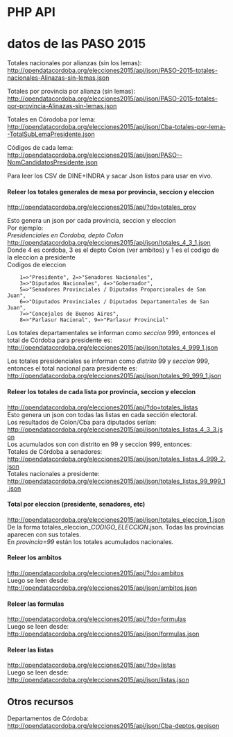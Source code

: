 # PHP API

# datos de las PASO 2015

Totales nacionales por alianzas (sin los lemas):  
http://opendatacordoba.org/elecciones2015/api/json/PASO-2015-totales-nacionales-Alinazas-sin-lemas.json  

Totales por provincia por alianza (sin lemas):  
http://opendatacordoba.org/elecciones2015/api/json/PASO-2015-totales-por-provincia-Alinazas-sin-lemas.json  

Totales en Córodoba por lema:  
http://opendatacordoba.org/elecciones2015/api/json/Cba-totales-por-lema--TotalSubLemaPresidente.json  

Códigos de cada lema:  
http://opendatacordoba.org/elecciones2015/api/json/PASO--NomCandidatosPresidente.json  

Para leer los CSV de DINE+INDRA y sacar Json listos para usar en vivo.  
  
#### Releer los totales generales de mesa por provincia, seccion y eleccion  
http://opendatacordoba.org/elecciones2015/api/?do=totales_prov  

Esto genera un json por cada provincia, seccion y eleccion  
Por ejemplo:  
*Presidenciales en Cordoba, depto Colon*  
http://opendatacordoba.org/elecciones2015/api/json/totales_4_3_1.json  
Donde 4 es cordoba, 3 es el depto Colon (ver ambitos) y 1 es el codigo de la eleccion a presidente  
Codigos de eleccion  
```
	1=>"Presidente", 2=>"Senadores Nacionales",
	3=>"Diputados Nacionales", 4=>"Gobernador",
	5=>"Senadores Provinciales / Diputados Proporcionales de San Juan",
	6=>"Diputados Provinciales / Diputados Departamentales de San Juan",
	7=>"Concejales de Buenos Aires",
	8=>"Parlasur Nacional", 9=>"Parlasur Provincial"
```

Los totales departamentales se informan como *seccion* 999, entonces el total de Córdoba para presidente es:   
http://opendatacordoba.org/elecciones2015/api/json/totales_4_999_1.json  
  
Los totales presidenciales se informan como *distrito* 99 y *seccion* 999, entonces el total nacional para presidente es:  
http://opendatacordoba.org/elecciones2015/api/json/totales_99_999_1.json  

#### Releer los totales de cada lista por provincia, seccion y eleccion  
http://opendatacordoba.org/elecciones2015/api/?do=totales_listas  
Esto genera un json con todas las listas en cada sección electoral.  
Los resultados de Colon/Cba para diputados serían:  
http://opendatacordoba.org/elecciones2015/api/json/totales_listas_4_3_3.json  
Los acumulados son con distrito en 99 y seccion 999, entonces:  
Totales de Córdoba a senadores: http://opendatacordoba.org/elecciones2015/api/json/totales_listas_4_999_2.json  
Totales nacionales a presidente: http://opendatacordoba.org/elecciones2015/api/json/totales_listas_99_999_1.json  

#### Total por eleccion (presidente, senadores, etc)
http://opendatacordoba.org/elecciones2015/api/json/totales_eleccion_1.json  
De la forma totales_eleccion_*CODIGO_ELECCION*.json. Todas las provincias aparecen con sus totales.  
En *provincia=99* están los totales acumulados nacionales.  
  
#### Releer los ambitos
http://opendatacordoba.org/elecciones2015/api/?do=ambitos  
Luego se leen desde:  
http://opendatacordoba.org/elecciones2015/api/json/ambitos.json  

#### Releer las formulas  
http://opendatacordoba.org/elecciones2015/api/?do=formulas  
Luego se leen desde:  
http://opendatacordoba.org/elecciones2015/api/json/formulas.json  

#### Releer las listas  
http://opendatacordoba.org/elecciones2015/api/?do=listas  
Luego se leen desde:  
http://opendatacordoba.org/elecciones2015/api/json/listas.json  

## Otros recursos

Departamentos de Córdoba:  
http://opendatacordoba.org/elecciones2015/api/json/Cba-deptos.geojson  